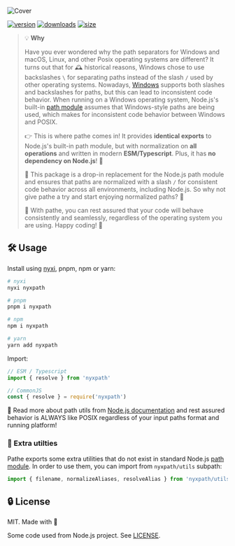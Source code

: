 ![Cover](https://github.com/nyxblabs/nyxcfg/blob/main/.github/assets/cover-nyxpath.jpg)

[![version][npm-v-src]][npm-v-href]
[![downloads][npm-d-src]][npm-d-href]
[![size][size-src]][size-href]

>💡 **Why**
>
>Have you ever wondered why the path separators for Windows and macOS, Linux, and other Posix operating systems are different? It turns out that for 🕰️ historical reasons, Windows chose to use backslashes `\` for separating paths instead of the slash `/` used by other operating systems. Nowadays, [Windows](https://docs.microsoft.com/en-us/windows/win32/fileio/naming-a-file?redirectedfrom=MSDN) supports both slashes and backslashes for paths, but this can lead to inconsistent code behavior. When running on a Windows operating system, Node.js's built-in [path module](https://nodejs.org/api/path.html) assumes that Windows-style paths are being used, which makes for inconsistent code behavior between Windows and POSIX.
>
>👉 This is where pathe comes in! It provides **identical exports** to Node.js's built-in path module, but with normalization on **all operations** and written in modern **ESM/Typescript**. Plus, it has **no dependency on Node.js**! 🤯 
>
>🚀 This package is a drop-in replacement for the Node.js path module and ensures that paths are normalized with a slash `/` for consistent code behavior across all environments, including Node.js. So why not give pathe a try and start enjoying normalized paths? 🔧
>
>🌟 With pathe, you can rest assured that your code will behave consistently and seamlessly, regardless of the operating system you are using. Happy coding! 🚀


## 🛠️ Usage

Install using [nyxi](https://github.com/nyxblabs/nyxi), pnpm, npm or yarn:

```bash
# nyxi
nyxi nyxpath

# pnpm 
pnpm i nyxpath

# npm
npm i nyxpath

# yarn
yarn add nyxpath
```

Import:

```js
// ESM / Typescript
import { resolve } from 'nyxpath'

// CommonJS
const { resolve } = require('nyxpath')
```

📖 Read more about path utils from [Node.js documentation](https://nodejs.org/api/path.html) and rest assured behavior is ALWAYS like POSIX regardless of your input paths format and running platform!

### 🎁 Extra utilties

Pathe exports some extra utilities that do not exist in standard Node.js [path module](https://nodejs.org/api/path.html).
In order to use them, you can import from `nyxpath/utils` subpath:

```ts
import { filename, normalizeAliases, resolveAlias } from 'nyxpath/utils'
```

## 🔒 License

MIT. Made with 💞

Some code used from Node.js project. See [LICENSE](./LICENSE).

<!-- Refs -->
[npm-v-src]: https://img.shields.io/npm/v/nyxpath?style=flat-square
[npm-v-href]: https://npmjs.com/package/nyxpath

[npm-d-src]: https://img.shields.io/npm/dm/nyxpath?style=flat-square
[npm-d-href]: https://npmjs.com/package/nyxpath

[github-actions-src]: https://img.shields.io/github/workflow/status/nyxblabs/nyxpath/ci/main?style=flat-square
[github-actions-href]: https://github.com/nyxblabs/nyxpath/actions?query=workflow%3Aci

[size-src]: https://packagephobia.now.sh/badge?p=nyxpath
[size-href]: https://packagephobia.now.sh/result?p=nyxpath

